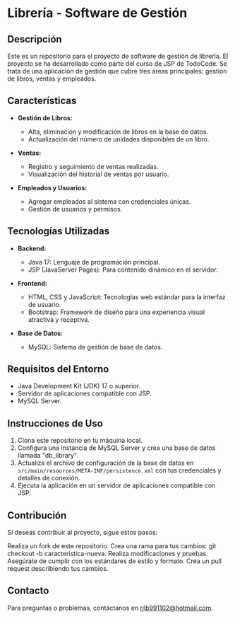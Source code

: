 # Librería - Software de Gestión

## Descripción

Este es un repositorio para el proyecto de software de gestión de librería. El proyecto se ha desarrollado como parte del curso de JSP de TodoCode. Se trata de una aplicación de gestión que cubre tres áreas principales: gestión de libros, ventas y empleados.

## Características

* **Gestión de Libros:**
  - Alta, eliminación y modificación de libros en la base de datos.
  - Actualización del número de unidades disponibles de un libro.

* **Ventas:**
  - Registro y seguimiento de ventas realizadas.
  - Visualización del historial de ventas por usuario.

* **Empleados y Usuarios:**
  - Agregar empleados al sistema con credenciales únicas.
  - Gestión de usuarios y permisos.

## Tecnologías Utilizadas

* **Backend:**
  - Java 17: Lenguaje de programación principal.
  - JSP (JavaServer Pages): Para contenido dinámico en el servidor.
  
* **Frontend:**
  - HTML, CSS y JavaScript: Tecnologías web estándar para la interfaz de usuario.
  - Bootstrap: Framework de diseño para una experiencia visual atractiva y receptiva.

* **Base de Datos:**
  - MySQL: Sistema de gestión de base de datos.

## Requisitos del Entorno

* Java Development Kit (JDK) 17 o superior.
* Servidor de aplicaciones compatible con JSP.
* MySQL Server.

## Instrucciones de Uso

1. Clona este repositorio en tu máquina local.
2. Configura una instancia de MySQL Server y crea una base de datos llamada "db_library".
3. Actualiza el archivo de configuración de la base de datos en `src/main/resources/META-INF/persistence.xml` con tus credenciales y detalles de conexión.
4. Ejecuta la aplicación en un servidor de aplicaciones compatible con JSP.

## Contribución

Si deseas contribuir al proyecto, sigue estos pasos:

Realiza un fork de este repositorio.
Crea una rama para tus cambios: git checkout -b caracteristica-nueva.
Realiza modificaciones y pruebas.
Asegúrate de cumplir con los estándares de estilo y formato.
Crea un pull request describiendo tus cambios.

## Contacto

Para preguntas o problemas, contáctanos en rjlb991102@hotmail.com.
